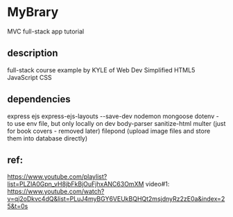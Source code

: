 # MyBrary

MVC full-stack app tutorial

## description

full-stack course example by KYLE of Web Dev Simplified
HTML5 JavaScript CSS

## dependencies

express ejs express-ejs-layouts
--save-dev nodemon
mongoose
dotenv - to use env file, but only locally on dev
body-parser
sanitize-html
multer (just for book covers - removed later)
filepond (upload image files and store them into database directly)

## ref:

https://www.youtube.com/playlist?list=PLZlA0Gpn_vH8jbFkBjOuFjhxANC63OmXM
video#1:
https://www.youtube.com/watch?v=qj2oDkvc4dQ&list=PLuJ4myBGY6VEUkBQHQt2msjdnyRz2zE0a&index=25&t=0s
